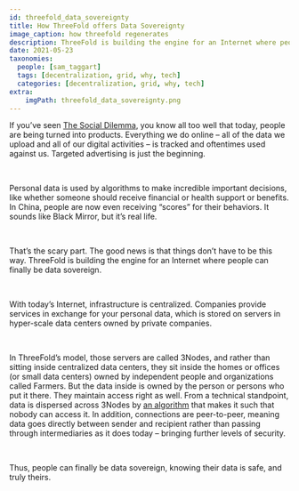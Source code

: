 ```yaml
---
id: threefold_data_sovereignty
title: How ThreeFold offers Data Sovereignty
image_caption: how threefold regenerates
description: ThreeFold is building the engine for an Internet where people can finally be data sovereign.
date: 2021-05-23
taxonomies:
  people: [sam_taggart]
  tags: [decentralization, grid, why, tech]
  categories: [decentralization, grid, why, tech]
extra:
    imgPath: threefold_data_sovereignty.png
---
```


If you’ve seen [The Social Dilemma](https://www.youtube.com/watch?v=uaaC57tcci0), you know all too well that today, people are being turned into products. Everything we do online – all of the data we upload and all of our digital activities – is tracked and oftentimes used against us. Targeted advertising is just the beginning.

<br>

Personal data is used by algorithms to make incredible important decisions, like whether someone should receive financial or health support or benefits. In China, people are now even receiving “scores” for their behaviors. It sounds like Black Mirror, but it’s real life.

<br>

That’s the scary part. The good news is that things don’t have to be this way. ThreeFold is building the engine for an Internet where people can finally be data sovereign.

<br>

With today’s Internet, infrastructure is centralized. Companies provide services in exchange for your personal data, which is stored on servers in hyper-scale data centers owned by private companies.

<br>

In ThreeFold’s model, those servers are called 3Nodes, and rather than sitting inside centralized data centers, they sit inside the homes or offices (or small data centers) owned by independent people and organizations called Farmers. But the data inside is owned by the person or persons who put it there. They maintain access right as well. From a technical standpoint, data is dispersed across 3Nodes by [an algorithm](https://manual.grid.tf/knowledge_base/technology/qsss/qsss_home.html) that makes it such that nobody can access it. In addition, connections are peer-to-peer, meaning data goes directly between sender and recipient rather than passing through intermediaries as it does today – bringing further levels of security.

<br>

Thus, people can finally be data sovereign, knowing their data is safe, and truly theirs.

